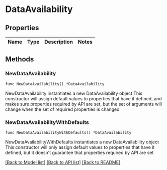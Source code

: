 # DataAvailability

## Properties

Name | Type | Description | Notes
------------ | ------------- | ------------- | -------------

## Methods

### NewDataAvailability

`func NewDataAvailability() *DataAvailability`

NewDataAvailability instantiates a new DataAvailability object
This constructor will assign default values to properties that have it defined,
and makes sure properties required by API are set, but the set of arguments
will change when the set of required properties is changed

### NewDataAvailabilityWithDefaults

`func NewDataAvailabilityWithDefaults() *DataAvailability`

NewDataAvailabilityWithDefaults instantiates a new DataAvailability object
This constructor will only assign default values to properties that have it defined,
but it doesn't guarantee that properties required by API are set


[[Back to Model list]](../README.md#documentation-for-models) [[Back to API list]](../README.md#documentation-for-api-endpoints) [[Back to README]](../README.md)


